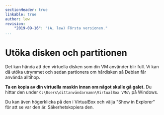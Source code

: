 ```yaml
---
sectionHeader: true
linkable: true
author: lew
revision:
    "2019-09-16": "(A, lew) Första versionen."
...
```

Utöka disken och partitionen
=======================

Det kan hända att den virtuella disken som din VM använder blir full. Vi kan då utöka utrymmet och sedan partionera om hårdisken så Debian får använda alltihop.

**Ta en kopia av din virtuella maskin innan om något skulle gå galet.** Du hittar den under `C:\Users\dittanvändarnamn\VirtualBox VMs\` på Windows.

Du kan även högerklicka på den i VirtualBox och välja "Show in Explorer" för att se var den är. Säkerhetskopiera den.
